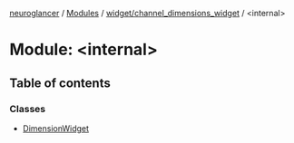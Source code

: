 [neuroglancer](../README.md) / [Modules](../modules.md) / [widget/channel\_dimensions\_widget](widget_channel_dimensions_widget.md) / <internal\>

# Module: <internal\>

## Table of contents

### Classes

- [DimensionWidget](../classes/widget_channel_dimensions_widget._internal_.DimensionWidget.md)
